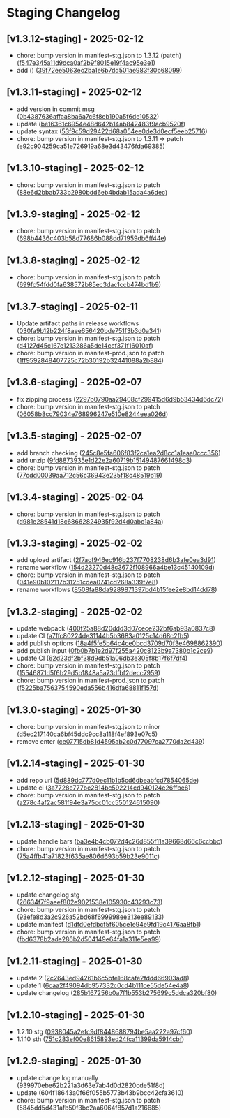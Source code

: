 # Staging Changelog
## [v1.3.12-staging] - 2025-02-12
- chore: bump version in manifest-stg.json to 1.3.12 (patch) ([f547e345a11d9dca0af2b9f8015e19f4ac95e3e1](https://github.com/alfonsus20/webpack-publish-extension/commit/f547e345a11d9dca0af2b9f8015e19f4ac95e3e1))
- add () ([39f72ee5063ec2ba1e6b7dd501ae983f30b68099](https://github.com/alfonsus20/webpack-publish-extension/commit/39f72ee5063ec2ba1e6b7dd501ae983f30b68099))
## [v1.3.11-staging] - 2025-02-12
- add version in commit msg ([0b4387636affaa8ba6a7c6f8eb190a5f6de10532](https://github.com/alfonsus20/webpack-publish-extension/commit/0b4387636affaa8ba6a7c6f8eb190a5f6de10532))
- update ([be16361c6954e48d642b14ab842483f9acb9520f](https://github.com/alfonsus20/webpack-publish-extension/commit/be16361c6954e48d642b14ab842483f9acb9520f))
- update syntax ([53f9c59d29422d68a054ee0de3d0ecf5eeb25716](https://github.com/alfonsus20/webpack-publish-extension/commit/53f9c59d29422d68a054ee0de3d0ecf5eeb25716))
- chore: bump version in manifest-stg.json to 1.3.11 =&gt; patch ([e92c904259ca51e726919a68e3d43476fda69385](https://github.com/alfonsus20/webpack-publish-extension/commit/e92c904259ca51e726919a68e3d43476fda69385))
## [v1.3.10-staging] - 2025-02-12
- chore: bump version in manifest-stg.json to patch ([88e6d2bbab733b2980bdd6eb4bdab15ada4a6dec](https://github.com/alfonsus20/webpack-publish-extension/commit/88e6d2bbab733b2980bdd6eb4bdab15ada4a6dec))
## [v1.3.9-staging] - 2025-02-12
- chore: bump version in manifest-stg.json to patch ([698b4436c403b58d77686b088dd71959db6ff44e](https://github.com/alfonsus20/webpack-publish-extension/commit/698b4436c403b58d77686b088dd71959db6ff44e))
## [v1.3.8-staging] - 2025-02-12
- chore: bump version in manifest-stg.json to patch ([699fc54fdd0fa638572b85ec3dac1ccb474bd1b9](https://github.com/alfonsus20/webpack-publish-extension/commit/699fc54fdd0fa638572b85ec3dac1ccb474bd1b9))
## [v1.3.7-staging] - 2025-02-11
- Update artifact paths in release workflows ([030fa9b12b224f8aee656420bde751f3b3d0a341](https://github.com/alfonsus20/webpack-publish-extension/commit/030fa9b12b224f8aee656420bde751f3b3d0a341))
- chore: bump version in manifest-stg.json to patch ([d4127d45c167e1213286a5de14ccf371f16010af](https://github.com/alfonsus20/webpack-publish-extension/commit/d4127d45c167e1213286a5de14ccf371f16010af))
- chore: bump version in manifest-prod.json to patch ([1ff9592848407725c72b30192b32441088a2b884](https://github.com/alfonsus20/webpack-publish-extension/commit/1ff9592848407725c72b30192b32441088a2b884))
## [v1.3.6-staging] - 2025-02-07
- fix zipping process ([2297b0790aa29408cf299415d6d9b53434d6dc72](https://github.com/alfonsus20/webpack-publish-extension/commit/2297b0790aa29408cf299415d6d9b53434d6dc72))
- chore: bump version in manifest-stg.json to patch ([06058b8cc79034e768996247e510e8244eea026d](https://github.com/alfonsus20/webpack-publish-extension/commit/06058b8cc79034e768996247e510e8244eea026d))
## [v1.3.5-staging] - 2025-02-07
- add branch checking ([245c8e5fa606f83f2ca1ea2d8cc1a1eaa0ccc356](https://github.com/alfonsus20/webpack-publish-extension/commit/245c8e5fa606f83f2ca1ea2d8cc1a1eaa0ccc356))
- add unzip ([9fd8873935e1d22e2a60719b15149487661498d3](https://github.com/alfonsus20/webpack-publish-extension/commit/9fd8873935e1d22e2a60719b15149487661498d3))
- chore: bump version in manifest-stg.json to patch ([77cdd00039aa712c56c36943e235f18c48519b19](https://github.com/alfonsus20/webpack-publish-extension/commit/77cdd00039aa712c56c36943e235f18c48519b19))
## [v1.3.4-staging] - 2025-02-04
- chore: bump version in manifest-stg.json to patch ([d981e28541d18c68662824935f92d4d0abc1a84a](https://github.com/alfonsus20/webpack-publish-extension/commit/d981e28541d18c68662824935f92d4d0abc1a84a))
## [v1.3.3-staging] - 2025-02-02
- add upload artifact ([2f7acf946ec916b237f7708238d6b3afe0ea3d91](https://github.com/alfonsus20/webpack-publish-extension/commit/2f7acf946ec916b237f7708238d6b3afe0ea3d91))
- rename workflow ([154d23270d48c3672f108966a4be13c45140109d](https://github.com/alfonsus20/webpack-publish-extension/commit/154d23270d48c3672f108966a4be13c45140109d))
- chore: bump version in manifest-stg.json to patch ([041e90b102117b31251cdea0741cd268a339f7e8](https://github.com/alfonsus20/webpack-publish-extension/commit/041e90b102117b31251cdea0741cd268a339f7e8))
- rename workflows ([8508fa88da9289871397bd4b15fee2e8bd14dd78](https://github.com/alfonsus20/webpack-publish-extension/commit/8508fa88da9289871397bd4b15fee2e8bd14dd78))
## [v1.3.2-staging] - 2025-02-02
- update webpack ([400f25a88d20ddd3d07cece232bf6ab93a0837c8](https://github.com/alfonsus20/webpack-publish-extension/commit/400f25a88d20ddd3d07cece232bf6ab93a0837c8))
- update CI ([a7ffc80224de31144b5b3683a0125c14d68c2fb5](https://github.com/alfonsus20/webpack-publish-extension/commit/a7ffc80224de31144b5b3683a0125c14d68c2fb5))
- add publish options ([18a4f5fe5b64c4ce0bcd3709d70f3e4698862390](https://github.com/alfonsus20/webpack-publish-extension/commit/18a4f5fe5b64c4ce0bcd3709d70f3e4698862390))
- add publish input ([0fb0b7b1e2d97f255a420c8123b9a7380b1c2ce9](https://github.com/alfonsus20/webpack-publish-extension/commit/0fb0b7b1e2d97f255a420c8123b9a7380b1c2ce9))
- update CI ([62d23df2bf38d9db51a06db3e305f8b17f6f7df4](https://github.com/alfonsus20/webpack-publish-extension/commit/62d23df2bf38d9db51a06db3e305f8b17f6f7df4))
- chore: bump version in manifest-stg.json to patch ([15546871d5f6b29d5b1848a5a73dfbf2decc7959](https://github.com/alfonsus20/webpack-publish-extension/commit/15546871d5f6b29d5b1848a5a73dfbf2decc7959))
- chore: bump version in manifest-prod.json to patch ([f5225ba7563754590eda556b416dfa68811f157d](https://github.com/alfonsus20/webpack-publish-extension/commit/f5225ba7563754590eda556b416dfa68811f157d))
## [v1.3.0-staging] - 2025-01-30
- chore: bump version in manifest-stg.json to minor ([d5ec217140ca6bf45ddc9cc8a118f4ef893e07c5](https://github.com/alfonsus20/webpack-publish-extension/commit/d5ec217140ca6bf45ddc9cc8a118f4ef893e07c5))
- remove enter ([ce07715db81d4595ab2c0d77097ca2770da2d439](https://github.com/alfonsus20/webpack-publish-extension/commit/ce07715db81d4595ab2c0d77097ca2770da2d439))
## [v1.2.14-staging] - 2025-01-30
- add repo url ([5d889dc777d0ec11b1b5cd6dbeabfcd7854065de](https://github.com/alfonsus20/webpack-publish-extension/commit/5d889dc777d0ec11b1b5cd6dbeabfcd7854065de))
- update ci ([3a7728e777be2814bc592214cd940124e26ffbe6](https://github.com/alfonsus20/webpack-publish-extension/commit/3a7728e777be2814bc592214cd940124e26ffbe6))
- chore: bump version in manifest-stg.json to patch ([a278c4af2ac581f94e3a75cc01cc550124615090](https://github.com/alfonsus20/webpack-publish-extension/commit/a278c4af2ac581f94e3a75cc01cc550124615090))
## [v1.2.13-staging] - 2025-01-30
- update handle bars ([ba3e4b4cb072d4c26d855f11a39668d66c6ccbbc](https://github.com/alfonsus20/webpack-publish-extension/commit/ba3e4b4cb072d4c26d855f11a39668d66c6ccbbc))
- chore: bump version in manifest-stg.json to patch ([75a4ffb41a71823f635ae806d693b59b23e9011c](https://github.com/alfonsus20/webpack-publish-extension/commit/75a4ffb41a71823f635ae806d693b59b23e9011c))
## [v1.2.12-staging] - 2025-01-30
- update changelog stg ([26634f7f9aeef802e9021538e105930c43293c73](https://github.com/alfonsus20/webpack-publish-extension/commit/26634f7f9aeef802e9021538e105930c43293c73))
- chore: bump version in manifest-stg.json to patch ([93efe8d3a2c926a52bd68f699998ee313ee89133](https://github.com/alfonsus20/webpack-publish-extension/commit/93efe8d3a2c926a52bd68f699998ee313ee89133))
- update manifest ([d1dfd0efdbcf5f605ce1e94e9fd19c4176aa8fb1](https://github.com/alfonsus20/webpack-publish-extension/commit/d1dfd0efdbcf5f605ce1e94e9fd19c4176aa8fb1))
- chore: bump version in manifest-stg.json to patch ([fbd6378b2ade286b2d504149e64fa1a311e5ea99](https://github.com/alfonsus20/webpack-publish-extension/commit/fbd6378b2ade286b2d504149e64fa1a311e5ea99))
## [v1.2.11-staging] - 2025-01-30
- update 2 ([2c2643ed94261b6c5bfe168cafe2fddd66903ad8](https://github.com/alfonsus20/webpack-publish-extension/commit/2c2643ed94261b6c5bfe168cafe2fddd66903ad8))
- update 1 ([6caa2f49094db957332c0cd4b111ce55de54e4a8](https://github.com/alfonsus20/webpack-publish-extension/commit/6caa2f49094db957332c0cd4b111ce55de54e4a8))
- update changelog ([285b167256b0a7f1b553b275699c5ddca320bf80](https://github.com/alfonsus20/webpack-publish-extension/commit/285b167256b0a7f1b553b275699c5ddca320bf80))
## [v1.2.10-staging] - 2025-01-30
- 1.2.10 stg ([0938045a2efc9df8448688794be5aa222a97cf60](https://github.com/alfonsus20/webpack-publish-extension/commit/0938045a2efc9df8448688794be5aa222a97cf60))
- 1.1.10 sth ([751c283ef00e8615893ed24fca11399da5914cbf](https://github.com/alfonsus20/webpack-publish-extension/commit/751c283ef00e8615893ed24fca11399da5914cbf))
## [v1.2.9-staging] - 2025-01-30
- update change log manually (939970ebe62b221a3d63e7ab4d0d2820cde51f8d)
- update (604f18643a0f66f055b5773b43b9bcc42cfa3610)
- chore: bump version in manifest-stg.json to patch (5845dd5d431afb50f3bc2aa6064f857d1a216685)